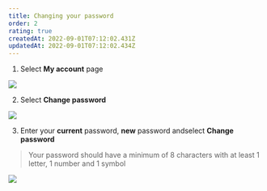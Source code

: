 ```yaml
---
title: Changing your password
order: 2
rating: true
createdAt: 2022-09-01T07:12:02.431Z
updatedAt: 2022-09-01T07:12:02.434Z
---
```

1. Select **My account** page

![](/img/editing-profile_1.png)

2. Select **Change password**

![](/img/changing-password_2.png)

3. Enter your **current** password, **new** password andselect **Change password**

> Your password should have a minimum of 8 characters with at least 1 letter, 1 number and 1 symbol

![](/img/changing-password_3.png)